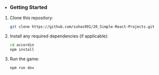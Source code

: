 - ### Getting Started

1. Clone this repository:

   ```bash
   git clone https://github.com/suhas991/20_Simple-React-Projects.git
   ```

2. Install any required dependencies (if applicable):

   ```bash
   cd accordin
   npm install
   ```

3. Run the game:


   ```bash
   npm run dev
   ```

